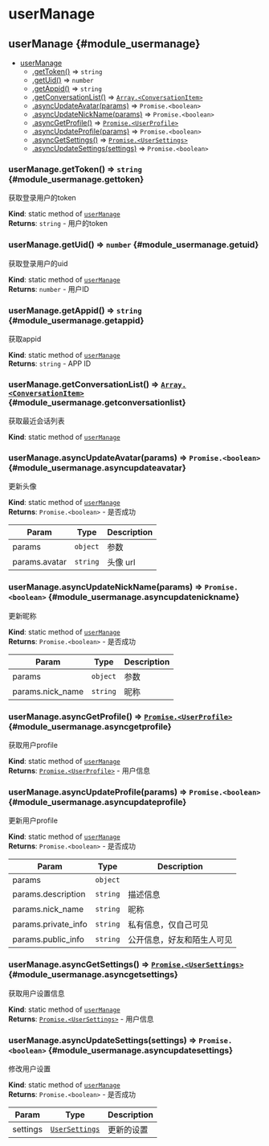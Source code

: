 # userManage
## userManage {#module_usermanage}

* [userManage](#module_usermanage)
    * [.getToken()](#module_usermanage.gettoken) ⇒ <code>string</code>
    * [.getUid()](#module_usermanage.getuid) ⇒ <code>number</code>
    * [.getAppid()](#module_usermanage.getappid) ⇒ <code>string</code>
    * [.getConversationList()](#module_usermanage.getconversationlist) ⇒ [<code>Array.&lt;ConversationItem&gt;</code>](types.md#module_types..conversationitem)
    * [.asyncUpdateAvatar(params)](#module_usermanage.asyncupdateavatar) ⇒ <code>Promise.&lt;boolean&gt;</code>
    * [.asyncUpdateNickName(params)](#module_usermanage.asyncupdatenickname) ⇒ <code>Promise.&lt;boolean&gt;</code>
    * [.asyncGetProfile()](#module_usermanage.asyncgetprofile) ⇒ [<code>Promise.&lt;UserProfile&gt;</code>](types.md#module_types..userprofile)
    * [.asyncUpdateProfile(params)](#module_usermanage.asyncupdateprofile) ⇒ <code>Promise.&lt;boolean&gt;</code>
    * [.asyncGetSettings()](#module_usermanage.asyncgetsettings) ⇒ [<code>Promise.&lt;UserSettings&gt;</code>](types.md#module_types..usersettings)
    * [.asyncUpdateSettings(settings)](#module_usermanage.asyncupdatesettings) ⇒ <code>Promise.&lt;boolean&gt;</code>

### userManage.getToken() ⇒ <code>string</code> {#module_usermanage.gettoken}
获取登录用户的token

**Kind**: static method of [<code>userManage</code>](#module_usermanage)  
**Returns**: <code>string</code> - 用户的token  
### userManage.getUid() ⇒ <code>number</code> {#module_usermanage.getuid}
获取登录用户的uid

**Kind**: static method of [<code>userManage</code>](#module_usermanage)  
**Returns**: <code>number</code> - 用户ID  
### userManage.getAppid() ⇒ <code>string</code> {#module_usermanage.getappid}
获取appid

**Kind**: static method of [<code>userManage</code>](#module_usermanage)  
**Returns**: <code>string</code> - APP ID  
### userManage.getConversationList() ⇒ [<code>Array.&lt;ConversationItem&gt;</code>](types.md#module_types..conversationitem) {#module_usermanage.getconversationlist}
获取最近会话列表

**Kind**: static method of [<code>userManage</code>](#module_usermanage)  
### userManage.asyncUpdateAvatar(params) ⇒ <code>Promise.&lt;boolean&gt;</code> {#module_usermanage.asyncupdateavatar}
更新头像

**Kind**: static method of [<code>userManage</code>](#module_usermanage)  
**Returns**: <code>Promise.&lt;boolean&gt;</code> - 是否成功  

| Param | Type | Description |
| --- | --- | --- |
| params | <code>object</code> | 参数 |
| params.avatar | <code>string</code> | 头像 url |

### userManage.asyncUpdateNickName(params) ⇒ <code>Promise.&lt;boolean&gt;</code> {#module_usermanage.asyncupdatenickname}
更新昵称

**Kind**: static method of [<code>userManage</code>](#module_usermanage)  
**Returns**: <code>Promise.&lt;boolean&gt;</code> - 是否成功  

| Param | Type | Description |
| --- | --- | --- |
| params | <code>object</code> | 参数 |
| params.nick_name | <code>string</code> | 昵称 |

### userManage.asyncGetProfile() ⇒ [<code>Promise.&lt;UserProfile&gt;</code>](types.md#module_types..userprofile) {#module_usermanage.asyncgetprofile}
获取用户profile

**Kind**: static method of [<code>userManage</code>](#module_usermanage)  
**Returns**: [<code>Promise.&lt;UserProfile&gt;</code>](types.md#module_types..userprofile) - 用户信息  
### userManage.asyncUpdateProfile(params) ⇒ <code>Promise.&lt;boolean&gt;</code> {#module_usermanage.asyncupdateprofile}
更新用户profile

**Kind**: static method of [<code>userManage</code>](#module_usermanage)  
**Returns**: <code>Promise.&lt;boolean&gt;</code> - 是否成功  

| Param | Type | Description |
| --- | --- | --- |
| params | <code>object</code> |  |
| params.description | <code>string</code> | 描述信息 |
| params.nick_name | <code>string</code> | 昵称 |
| params.private_info | <code>string</code> | 私有信息，仅自己可见 |
| params.public_info | <code>string</code> | 公开信息，好友和陌生人可见 |

### userManage.asyncGetSettings() ⇒ [<code>Promise.&lt;UserSettings&gt;</code>](types.md#module_types..usersettings) {#module_usermanage.asyncgetsettings}
获取用户设置信息

**Kind**: static method of [<code>userManage</code>](#module_usermanage)  
**Returns**: [<code>Promise.&lt;UserSettings&gt;</code>](types.md#module_types..usersettings) - 用户信息  
### userManage.asyncUpdateSettings(settings) ⇒ <code>Promise.&lt;boolean&gt;</code> {#module_usermanage.asyncupdatesettings}
修改用户设置

**Kind**: static method of [<code>userManage</code>](#module_usermanage)  
**Returns**: <code>Promise.&lt;boolean&gt;</code> - 是否成功  

| Param | Type | Description |
| --- | --- | --- |
| settings | [<code>UserSettings</code>](types.md#module_types..usersettings) | 更新的设置 |
